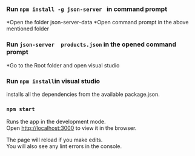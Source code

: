 ### Run `npm install -g json-server ` in command prompt

*Open the folder json-server-data
*Open command prompt in the above mentioned folder

### Run `json-server  products.json` in the opened command prompt

*Go to the Root folder and open visual studio

### Run `npm install`in visual studio
installs all the dependencies from the available package.json.

### `npm start`

Runs the app in the development mode.<br />
Open [http://localhost:3000](http://localhost:3000) to view it in the browser.

The page will reload if you make edits.<br />
You will also see any lint errors in the console.